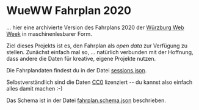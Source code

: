 # WueWW Fahrplan 2020

... hier eine archivierte Version des Fahrplans 2020 der
[Würzburg Web Week](https://wueww.de/) in maschinenlesbarer Form.

Ziel dieses Projekts ist es, den Fahrplan als *open data* zur Verfügung zu stellen.
Zunächst einfach mal so, ... natürlich verbunden mit der Hoffnung, dass andere
die Daten für kreative, eigene Projekte nutzen.

Die Fahrplandaten findest du in der Datei
[sessions.json](https://wueww.github.io/fahrplan-2020/sessions.json).

Selbstverständlich sind die Daten
[CC0](https://creativecommons.org/publicdomain/zero/1.0/deed.de) lizenziert --
du kannst also einfach alles damit machen :-)

Das Schema ist in der Datei [fahrplan.schema.json](https://wueww.github.io/fahrplan-2020/fahrplan.schema.json) beschrieben.
